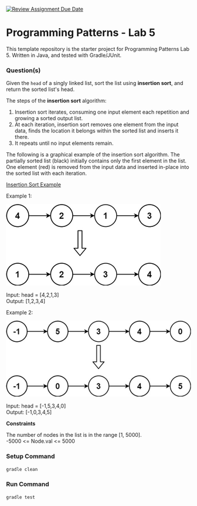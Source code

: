 [![Review Assignment Due Date](https://classroom.github.com/assets/deadline-readme-button-24ddc0f5d75046c5622901739e7c5dd533143b0c8e959d652212380cedb1ea36.svg)](https://classroom.github.com/a/zfexo366)
# Programming Patterns - Lab 5

This template repository is the starter project for Programming Patterns Lab 5. Written in Java, and tested with Gradle/JUnit.

### Question(s)

Given the `head` of a singly linked list, sort the list using **insertion sort**, and return the sorted list's head.

The steps of the **insertion sort** algorithm:

1. Insertion sort iterates, consuming one input element each repetition and growing a sorted output list.
2. At each iteration, insertion sort removes one element from the input data, finds the location it belongs within the sorted list and inserts it there.
3. It repeats until no input elements remain.

The following is a graphical example of the insertion sort algorithm. The partially sorted list (black) initially contains only the first element in the list. One element (red) is removed from the input data and inserted in-place into the sorted list with each iteration.

[Insertion Sort Example](https://upload.wikimedia.org/wikipedia/commons/0/0f/Insertion-sort-example-300px.gif)

Example 1:

![](Q1.jpg)

Input: head = [4,2,1,3]  
Output: [1,2,3,4]

Example 2:

![](Q1_2.jpg)

Input: head = [-1,5,3,4,0]  
Output: [-1,0,3,4,5]

**Constraints**

The number of nodes in the list is in the range [1, 5000].  
-5000 <= Node.val <= 5000

### Setup Command

`gradle clean`

### Run Command

`gradle test`
